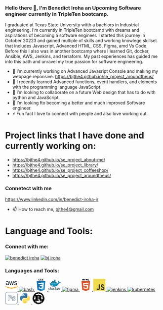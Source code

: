 ### Hello there 👋, I'm Benedict Iroha an Upcoming Software engineer currently in TripleTen bootcamp.


I graduated at Texas State University witth a bachlors in Industrial engineering. I'm currently in TripleTen bootcamp with dreams and aspirations of becoming a software engineer. I started this journey in October 20223 and gained multiple of skills and working knowlege skillset that includes Javascript, Advanced HTML, CSS, Figma, amd Vs Code. Before this I also was in another bootcamp where I learned Git, docker, Ansible, AWS, Jenkins, and terraform. My past experiences has guided me into this path and unravel my true passion for software engineering. 
                                                                      


- 🔭 I’m currently working on Advanced Javasript Console and making my webpage reponsive. https://bjthe4.github.io/se_project_aroundtheus/
- 🌱 I recently learned Advanced functions, event handlers, and elements with the programming language JavaScript.
- 👯 I’m looking to collaborate on a future Web design that has to do with python and JavaScript.
- 🤔 I’m looking fto becoming a better and much improved Software engineer.
- ⚡ Fun fact I love to connect with people and also love working out.

# Project links that I have done and currently working on:
- https://bjthe4.github.io/se_project_about-me/
- https://bjthe4.github.io/se_project_library/
- https://bjthe4.github.io/se_project_coffeeshop/
- https://bjthe4.github.io/se_project_aroundtheus/
 
### Connetect with me 
https://www.linkedin.com/in/benedict-iroha-jr

- 📫 How to reach me, bjthe4@gmail.com
  
# Language and Tools:
<h3 align="left">Connect with me:</h3>
<p align="left">
<a href="https://linkedin.com/in/benedict iroha" target="blank"><img align="center" src="https://raw.githubusercontent.com/rahuldkjain/github-profile-readme-generator/master/src/images/icons/Social/linked-in-alt.svg" alt="benedict iroha" height="30" width="40" /></a>
<a href="https://instagram.com/bj iroha" target="blank"><img align="center" src="https://raw.githubusercontent.com/rahuldkjain/github-profile-readme-generator/master/src/images/icons/Social/instagram.svg" alt="bj iroha" height="30" width="40" /></a>
</p>

<h3 align="left">Languages and Tools:</h3>
<p align="left"> <a href="https://aws.amazon.com" target="_blank" rel="noreferrer"> <img src="https://raw.githubusercontent.com/devicons/devicon/master/icons/amazonwebservices/amazonwebservices-original-wordmark.svg" alt="aws" width="40" height="40"/> </a> <a href="https://www.gnu.org/software/bash/" target="_blank" rel="noreferrer"> <img src="https://www.vectorlogo.zone/logos/gnu_bash/gnu_bash-icon.svg" alt="bash" width="40" height="40"/> </a> <a href="https://www.w3schools.com/css/" target="_blank" rel="noreferrer"> <img src="https://raw.githubusercontent.com/devicons/devicon/master/icons/css3/css3-original-wordmark.svg" alt="css3" width="40" height="40"/> </a> <a href="https://www.docker.com/" target="_blank" rel="noreferrer"> <img src="https://raw.githubusercontent.com/devicons/devicon/master/icons/docker/docker-original-wordmark.svg" alt="docker" width="40" height="40"/> </a> <a href="https://www.figma.com/" target="_blank" rel="noreferrer"> <img src="https://www.vectorlogo.zone/logos/figma/figma-icon.svg" alt="figma" width="40" height="40"/> </a> <a href="https://www.w3.org/html/" target="_blank" rel="noreferrer"> <img src="https://raw.githubusercontent.com/devicons/devicon/master/icons/html5/html5-original-wordmark.svg" alt="html5" width="40" height="40"/> </a> <a href="https://developer.mozilla.org/en-US/docs/Web/JavaScript" target="_blank" rel="noreferrer"> <img src="https://raw.githubusercontent.com/devicons/devicon/master/icons/javascript/javascript-original.svg" alt="javascript" width="40" height="40"/> </a> <a href="https://www.jenkins.io" target="_blank" rel="noreferrer"> <img src="https://www.vectorlogo.zone/logos/jenkins/jenkins-icon.svg" alt="jenkins" width="40" height="40"/> </a> <a href="https://kubernetes.io" target="_blank" rel="noreferrer"> <img src="https://www.vectorlogo.zone/logos/kubernetes/kubernetes-icon.svg" alt="kubernetes" width="40" height="40"/> </a> <a href="https://www.photoshop.com/en" target="_blank" rel="noreferrer"> <img src="https://raw.githubusercontent.com/devicons/devicon/master/icons/photoshop/photoshop-line.svg" alt="photoshop" width="40" height="40"/> </a> <a href="https://www.python.org" target="_blank" rel="noreferrer"> <img src="https://raw.githubusercontent.com/devicons/devicon/master/icons/python/python-original.svg" alt="python" width="40" height="40"/> </a> <a href="https://www.rust-lang.org" target="_blank" rel="noreferrer"> <img src="https://raw.githubusercontent.com/devicons/devicon/master/icons/rust/rust-plain.svg" alt="rust" width="40" height="40"/> </a> </p>

